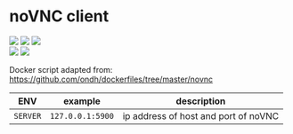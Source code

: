 # noVNC client

[![](https://img.shields.io/docker/pulls/hdavid0510/novnc?style=flat-square)](https://hub.docker.com/r/hdavid0510/novnc) [![](https://img.shields.io/docker/cloud/build/hdavid0510/novnc?style=flat-square)]() [![](https://img.shields.io/github/issues/hdavid0510/docker-novnc?style=flat-square)](https://github.com/hdavid0510/docker-novnc/issues)  
[![](https://img.shields.io/docker/v/hdavid0510/novnc/latest?style=flat-square)]() [![](https://img.shields.io/docker/image-size/hdavid0510/novnc/latest?style=flat-square)]()  

Docker script adapted from: https://github.com/ondh/dockerfiles/tree/master/novnc

| ENV | example | description |
| --- | ------- | ----------- |
| `SERVER` | `127.0.0.1:5900` | ip address of host and port of noVNC